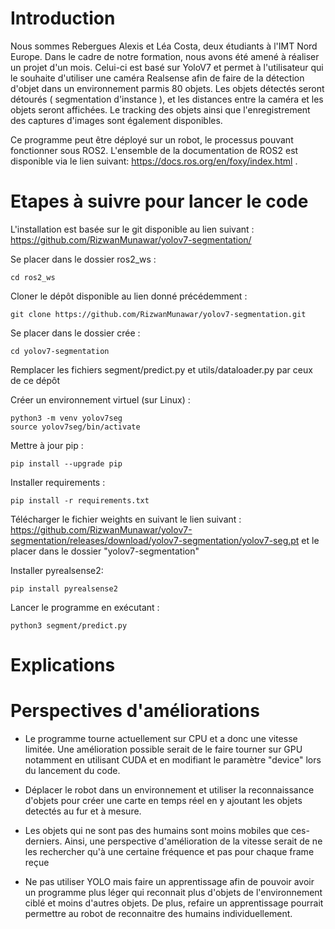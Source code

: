 # Introduction

Nous sommes Rebergues Alexis et Léa Costa, deux étudiants à l'IMT Nord Europe. Dans le cadre de notre formation, nous avons été amené à réaliser un projet d'un mois.
Celui-ci est basé sur YoloV7 et permet à l'utilisateur qui le souhaite d'utiliser une caméra Realsense afin de faire de la détection d'objet dans un environnement parmis 80 objets. Les objets détectés seront détourés ( segmentation d'instance ), et les distances entre la caméra et les objets seront affichées.
Le tracking des objets ainsi que l'enregistrement des captures d'images sont également disponibles.

Ce programme peut être déployé sur un robot, le processus pouvant fonctionner sous ROS2. L'ensemble de la documentation de ROS2 est disponible via le lien suivant: https://docs.ros.org/en/foxy/index.html .

# Etapes à suivre pour lancer le code 

L'installation est basée sur le git disponible au lien suivant : https://github.com/RizwanMunawar/yolov7-segmentation/

Se placer dans le dossier ros2_ws : 

` cd ros2_ws `

Cloner le dépôt disponible au lien donné précédemment :

` git clone https://github.com/RizwanMunawar/yolov7-segmentation.git `

Se placer dans le dossier crée :

` cd yolov7-segmentation `

Remplacer les fichiers segment/predict.py et utils/dataloader.py par ceux de ce dépôt 

Créer un environnement virtuel (sur Linux) : 
```
python3 -m venv yolov7seg
source yolov7seg/bin/activate 
```
Mettre à jour pip :

` pip install --upgrade pip `

Installer requirements :

` pip install -r requirements.txt `

Télécharger le fichier weights en suivant le lien suivant : https://github.com/RizwanMunawar/yolov7-segmentation/releases/download/yolov7-segmentation/yolov7-seg.pt  et le placer dans le dossier "yolov7-segmentation"

Installer pyrealsense2:

`pip install pyrealsense2`

Lancer le programme en exécutant : 

`python3 segment/predict.py`

# Explications 

# Perspectives d'améliorations 


* Le programme tourne actuellement sur CPU et a donc une vitesse limitée. Une amélioration possible serait de le faire tourner sur GPU notamment en utilisant CUDA et en modifiant le paramètre "device" lors du lancement du code.

* Déplacer le robot dans un environnement et utiliser la reconnaissance d'objets pour créer une carte en temps réel en y ajoutant les objets detectés au fur et à mesure.

* Les objets qui ne sont pas des humains sont moins mobiles que ces-derniers. Ainsi, une perspective d'amélioration de la vitesse serait de ne les rechercher qu'à une certaine fréquence et pas pour chaque frame reçue

* Ne pas utiliser YOLO mais faire un apprentissage afin de pouvoir avoir un programme plus léger qui reconnait plus d'objets de l'environnement ciblé et moins d'autres objets. De plus, refaire un apprentissage pourrait permettre au robot de reconnaitre des humains individuellement.
